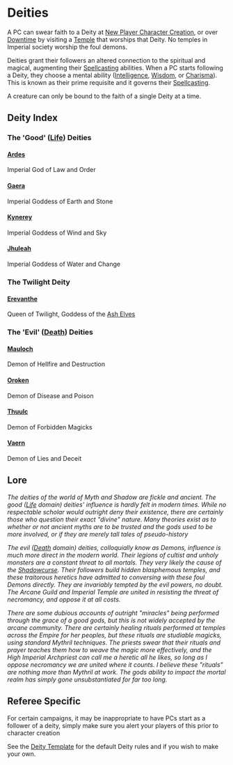 # Deities
A PC can swear faith to a Deity at [New Player Character Creation](../../../Character%20Creation/New%20Player%20Character%20Creation.md), or over [Downtime](../../../Player%20Characters/Derived%20Statistics/Level.md#Downtime) by visiting a [Temple](../../../Economy/Detailed%20Prices/Relevant%20Prices/Temple%20Services.md) that worships that Deity. No temples in Imperial society worship the foul demons.

Deities grant their followers an altered connection to the spiritual and magical, augmenting their [Spellcasting](../Spellcasting.md) abilities. When a PC starts following a Deity, they choose a mental ability ([Intelligence](../../../Player%20Characters/Chosen%20Statistics/Intelligence.md), [Wisdom](../../../Player%20Characters/Chosen%20Statistics/Wisdom.md), or [Charisma](../../../Player%20Characters/Chosen%20Statistics/Charisma.md)). This is known as their prime requisite and it governs their [Spellcasting](../Spellcasting.md).

A creature can only be bound to the faith of a single Deity at a time.
## Deity Index

### The 'Good' ([Life](../Spell%20Domains/Life.md)) Deities
#### [Ardes](Deity%20Index/Ardes.md)
Imperial God of Law and Order
#### [Gaera](Deity%20Index/Gaera.md)
Imperial Goddess of Earth and Stone
#### [Kynerey](Deity%20Index/Kynerey.md)
Imperial Goddess of Wind and Sky
#### [Jhuleah](Deity%20Index/Jhuleah.md)
Imperial Goddess of Water and Change
### The Twilight Deity
#### [Erevanthe](Deity%20Index/Erevanthe.md)
Queen of Twilight, Goddess of the [Ash Elves](../../../Player%20Characters/Ancenstries/Elf.md#Ash%20Elf%20[Ancestry](Ancestry.md))
### The 'Evil' ([Death](../Spell%20Domains/Death.md)) Deities
#### [Mauloch](Deity%20Index/Mauloch.md)
Demon of Hellfire and Destruction
#### [Oroken](Deity%20Index/Oroken.md)
Demon of Disease and Poison
#### [Thuulc](Deity%20Index/Thuulc.md)
Demon of Forbidden Magicks
#### [Vaern](Deity%20Index/Vaern.md)
Demon of Lies and Deceit

## Lore
*The deities of the world of Myth and Shadow are fickle and ancient. The good ([Life](../Spell%20Domains/Life.md) domain) deities' influence is hardly felt in modern times. While no respectable scholar would outright deny their existence, there are certainly those who question their exact "divine" nature. Many theories exist as to whether or not ancient myths are to be trusted and the gods used to be more involved, or if they are merely tall tales of pseudo-history* 

*The evil ([Death](../Spell%20Domains/Death.md) domain) deities, colloquially know as Demons, influence is much more direct in the modern world. Their legions of cultist and unholy monsters are a constant threat to all mortals. They very likely the cause of the [Shadowcurse](../../Hazards/Shadowcurse.md). Their followers build hidden blasphemous temples, and these traitorous heretics have admitted to conversing with these foul Demons directly. They are invariably tempted by the evil powers, no doubt. The Arcane Guild and Imperial Temple are united in resisting the threat of necromancy, and oppose it at all costs.*

*There are some dubious accounts of outright "miracles" being performed through the grace of a good gods, but this is not widely accepted by the arcane community. There are certainly healing rituals performed at temples across the Empire for her peoples, but these rituals are studiable magicks, using standard Mythril techniques. The priests swear that their rituals and prayer teaches them how to weave the magic more effectively, and the High Imperial Archpriest can call me a heretic all he likes, so long as I oppose necromancy we are united where it counts. I believe these "rituals" are nothing more than Mythril at work. The gods ability to impact the mortal realm has simply gone unsubstantiated for far too long.*

## Referee Specific
For certain campaigns, it may be inappropriate to have PCs start as a follower of a deity, simply make sure you alert your players of this prior to character creation

See the [Deity Template](Deity%20Templates/Deity%20Template.md) for the default Deity rules and if you wish to make your own.